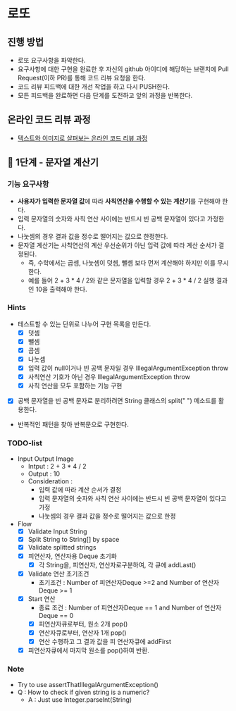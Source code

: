 # 로또
## 진행 방법
* 로또 요구사항을 파악한다.
* 요구사항에 대한 구현을 완료한 후 자신의 github 아이디에 해당하는 브랜치에 Pull Request(이하 PR)를 통해 코드 리뷰 요청을 한다.
* 코드 리뷰 피드백에 대한 개선 작업을 하고 다시 PUSH한다.
* 모든 피드백을 완료하면 다음 단계를 도전하고 앞의 과정을 반복한다.

## 온라인 코드 리뷰 과정
* [텍스트와 이미지로 살펴보는 온라인 코드 리뷰 과정](https://github.com/next-step/nextstep-docs/tree/master/codereview)

## 🚀 1단계 - 문자열 계산기
### 기능 요구사항
* **사용자가 입력한 문자열 값**에 따라 **사칙연산을 수행할 수 있는 계산기**를 구현해야 한다.
* 입력 문자열의 숫자와 사칙 연산 사이에는 반드시 빈 공백 문자열이 있다고 가정한다.
* 나눗셈의 경우 결과 값을 정수로 떨어지는 값으로 한정한다.
* 문자열 계산기는 사칙연산의 계산 우선순위가 아닌 입력 값에 따라 계산 순서가 결정된다. 
	* 즉, 수학에서는 곱셈, 나눗셈이 덧셈, 뺄셈 보다 먼저 계산해야 하지만 이를 무시한다.
	* 예를 들어 2 + 3 * 4 / 2와 같은 문자열을 입력할 경우 2 + 3 * 4 / 2 실행 결과인 10을 출력해야 한다.

### Hints
- 테스트할 수 있는 단위로 나누어 구현 목록을 만든다.
	- [x] 덧셈
	- [x] 뺄셈
	- [x] 곱셈
	- [x] 나눗셈
	- [x] 입력 값이 null이거나 빈 공백 문자일 경우 IllegalArgumentException throw
	- [x] 사칙연산 기호가 아닌 경우 IllegalArgumentException throw
	- [x] 사칙 연산을 모두 포함하는 기능 구현
- [x] 공백 문자열을 빈 공백 문자로 분리하려면 String 클래스의 split(" ") 메소드를 활용한다.
- 반복적인 패턴을 찾아 반복문으로 구현한다.

### TODO-list 
- Input Output Image
	- Intput : 2 + 3 * 4 / 2
	- Output : 10
	- Consideration :  
		- 입력 값에 따라 계산 순서가 결정
		- 입력 문자열의 숫자와 사칙 연산 사이에는 반드시 빈 공백 문자열이 있다고 가정
		- 나눗셈의 경우 결과 값을 정수로 떨어지는 값으로 한정
- Flow 
	- [x] Validate Input String
	- [x] Split String to String[]  by space
	- [x] Validate splitted strings
	- [x] 피연산자, 연산자용 Deque 초기화
		- [x] 각 String을, 피연산자, 연산자로구분하여, 각 큐에 addLast()
	- [x] Validate 연산 초기조건
		- 초기조건 : Number of 피연산자Deque >=2 and Number of 연산자 Deque >= 1
	- [x] Start 연산
		- 종료 조건 : Number of 피연산자Deque == 1 and Number of 연산자 Deque == 0
		- [x] 피연산자큐로부터, 원소 2개 pop()
		- [x] 연산자큐로부터, 연산자 1개 pop()
		- [x] 연산 수행하고 그 결과 값을 피 연산자큐에 addFirst
	- [x] 피연산자큐에서 마지막 원소를 pop()하여 반환.
### Note
- Try to use assertThatIllegalArgumentException()
- Q : How to check if given string is a numeric?
	- A : Just use Integer.parseInt(String)